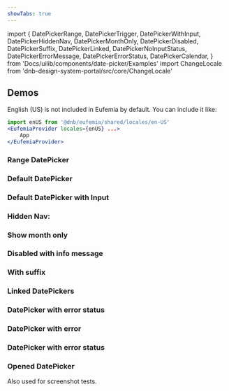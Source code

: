 ```yaml
---
showTabs: true
---
```


import {
DatePickerRange,
DatePickerTrigger,
DatePickerWithInput,
DatePickerHiddenNav,
DatePickerMonthOnly,
DatePickerDisabled,
DatePickerSuffix,
DatePickerLinked,
DatePickerNoInputStatus,
DatePickerErrorMessage,
DatePickerErrorStatus,
DatePickerCalendar,
} from 'Docs/uilib/components/date-picker/Examples'
import ChangeLocale from 'dnb-design-system-portal/src/core/ChangeLocale'

## Demos

<ChangeLocale bottom label="Locale used in the demos:" showUS={true} />

English (US) is not included in Eufemia by default. You can include it like:

```jsx
import enUS from '@dnb/eufemia/shared/locales/en-US'
<EufemiaProvider locales={enUS} ...>
	App
</EufemiaProvider>
```

### Range DatePicker

<DatePickerRange />

### Default DatePicker

<DatePickerTrigger />

### Default DatePicker with Input

<DatePickerWithInput />

### Hidden Nav:

<DatePickerHiddenNav />

### Show month only

<DatePickerMonthOnly />

### Disabled with info message

<DatePickerDisabled />

### With suffix

<DatePickerSuffix />

### Linked DatePickers

<DatePickerLinked />

### DatePicker with error status

<DatePickerNoInputStatus />

### DatePicker with error

<DatePickerErrorMessage />

### DatePicker with error status

<DatePickerErrorStatus />

### Opened DatePicker

Also used for screenshot tests.

<DatePickerCalendar />
